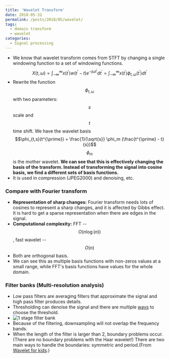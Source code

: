 ```yaml
---
title: 'Wavelet Transform'
date: 2018-05-31
permalink: /posts/2018/05/wavelet/
tags:
  - domain transform
  - wavelet
categories:
  - Signal processing
---
```


* We know that wavelet transform comes from STFT by changing a single windowing function to a set of windowing functions.
$$X(t,\omega) = \int_{-\infty}^{\infty}x(t^{\prime})w(t^{\prime} - t)e^{-j\omega t^{\prime} }dt^{\prime} = \int_{-\infty}^{\infty}x(t^{\prime})\phi_{t,\omega} (t^{\prime})dt^{\prime}$$
* Rewrite the function $$\phi_{t,\omega}$$ with two parameters: $$s$$ scale and $$t$$ time shift. We have the wavelet basis
$$\phi_{t,s}(t^{\prime}) = \frac{1}{\sqrt{s}} \phi_m (\frac{t^{\prime} - t}{s})$$ 
$$\phi_m$$ is the mother wavelet.
**We can see that this is effectively changing the basis of the transform. Instead of transforming the signal into cosine basis, we find a different sets of basis functions.**
* It is used in compression (JPEG2000) and denoising, etc.

### Compare with Fourier transform
* **Representation of sharp changes:** Fourier transform needs lots of cosines to represent a sharp changes, and it is affected by Gibbs effect. It is hard to get a sparse representation when there are edges in the signal.
* **Computational complexity:** FFT -- $$O(n\log(n))$$, fast wavelet -- $$O(n)$$
* Both are orthogonal basis.
* We can see this as multiple basis functions with non-zeros values at a small range, while FFT's basis functions have values for the whole domain.  

### Filter banks  (Multi-resolution analysis)
* Low pass filters are averaging filters that approximate the signal and high pass filter produces details.
* Thresholding can denoise the signal and there are multiple [ways](http://www.gtwavelet.bme.gatech.edu/wp/kidsA.pdf) to choose the threshold. 
* ![1 stage filter bank]({{site.url}}{{site.baseurl}}/assets/images/filterbank.jpg)
* Because of the filtering, downsampling will not overlap the frequency bands.
* When the length of the filter is larger than 2, boundary problems occur. (There are no boundary problems with
the Haar wavelet!) There are two main ways to handle the boundaries: symmetric and period.(From [Wavelet for kids](http://www.gtwavelet.bme.gatech.edu/wp/kidsA.pdf).)
